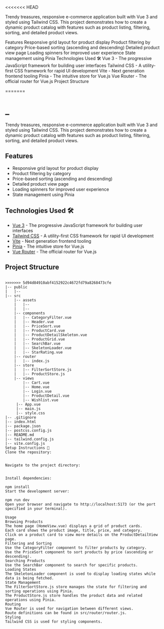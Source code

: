 <<<<<<< HEAD

Trendy treasures, responsive e-commerce application built with Vue 3 and styled using Tailwind CSS. This project demonstrates how to create a dynamic product catalog with features such as product listing, filtering, sorting, and detailed product views.

Features
Responsive grid layout for product display
Product filtering by category
Price-based sorting (ascending and descending)
Detailed product view page
Loading spinners for improved user experience
State management using Pinia
Technologies Used 🛠️
Vue 3 - The progressive JavaScript framework for building user interfaces
Tailwind CSS - A utility-first CSS framework for rapid UI development
Vite - Next generation frontend tooling
Pinia - The intuitive store for Vue.js
Vue Router - The official router for Vue.js
Project Structure

=======
# **_**

Trendy treasures, responsive e-commerce application built with Vue 3 and styled using Tailwind CSS. This project demonstrates how to create a dynamic product catalog with features such as product listing, filtering, sorting, and detailed product views.



## Features

- Responsive grid layout for product display
- Product filtering by category
- Price-based sorting (ascending and descending)
- Detailed product view page
- Loading spinners for improved user experience
- State management using Pinia

## Technologies Used 🛠️

- [Vue 3](https://v3.vuejs.org/) - The progressive JavaScript framework for building user interfaces
- [Tailwind CSS](https://tailwindcss.com/) - A utility-first CSS framework for rapid UI development
- [Vite](https://vitejs.dev/) - Next generation frontend tooling
- [Pinia](https://pinia.vuejs.org/) - The intuitive store for Vue.js
- [Vue Router](https://router.vuejs.org/) - The official router for Vue.js

## Project Structure

```

>>>>>>> 5d94d84910abf4152922c4672fd79a8268473cfe
|-- public
|   |-- 
|-- src
    |-- assets
    |   |-- 
    |   |-- 
    |-- components
    |   |-- CategoryFilter.vue
    |   |-- Header.vue
    |   |-- PriceSort.vue
    |   |-- ProductCard.vue
    |   |-- ProductDetailSkeleton.vue
    |   |-- ProductGrid.vue
    |   |-- SearchBar.vue
    |   |-- SkeletonLoader.vue
    |   |-- StarRating.vue
    |-- router
    |   |-- index.js
    |-- store
    |   |-- FilterSortStore.js
    |   |-- ProductStore.js
    |-- views
        |-- Cart.vue
        |-- Home.vue
        |-- Login.vue
        |-- ProductDetail.vue
        |-- Wishlist.vue
     |-- App.vue
     |-- main.js
     |-- style.css
|-- .gitignore
|-- index.html
|-- package.json
|-- postcss.config.js
|-- README.md
|-- tailwind.config.js
|-- vite.config.js
Setup Instructions 📃
Clone the repository:


Navigate to the project directory:


Install dependencies:

npm install
Start the development server:

npm run dev
Open your browser and navigate to http://localhost:5173 (or the port specified in your terminal).

Usage
Browsing Products
The home page (HomeView.vue) displays a grid of product cards.
Each card shows the product image, title, price, and category.
Click on a product card to view more details on the ProductDetailView page.
Filtering and Sorting
Use the CategoryFilter component to filter products by category.
Use the PriceSort component to sort products by price (ascending or descending).
Searching Products
Use the SearchBar component to search for specific products.
Loading States
The SkeletonLoader component is used to display loading states while data is being fetched.
State Management
The FilterSortStore.js store manages the state for filtering and sorting operations using Pinia.
The ProductStore.js store handles the product data and related operations using Pinia.
Routing
Vue Router is used for navigation between different views.
Route definitions can be found in src/router/router.js.
Styling
Tailwind CSS is used for styling components.
